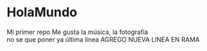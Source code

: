 # HolaMundo

Mi primer repo
Me gusta la música, la fotografía  
no se que poner ya
última línea
AGREGO NUEVA LINEA EN RAMA
